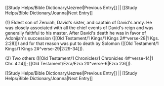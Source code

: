 [[Study Helps/Bible Dictionary/Jezreel|Previous Entry]]  ||  [[Study Helps/Bible Dictionary/Joanna|Next Entry]]

 (1) Eldest son of Zeruiah, David's sister, and captain of David's army. He was closely associated with all the chief events of David's reign and was generally faithful to his master. After David's death he was in favor of Adonijah's succession ([[Old Testament/1 Kings/1 Kings 2#^verse-28|1 Kgs. 2:28]]) and for that reason was put to death by Solomon ([[Old Testament/1 Kings/1 Kings 2#^verse-29|2:29-34]]).

 (2) Two others ([[Old Testament/1 Chronicles/1 Chronicles 4#^verse-14|1 Chr. 4:14]]; [[Old Testament/Ezra/Ezra 2#^verse-6|Ezra 2:6]]).

[[Study Helps/Bible Dictionary/Jezreel|Previous Entry]]  ||  [[Study Helps/Bible Dictionary/Joanna|Next Entry]]